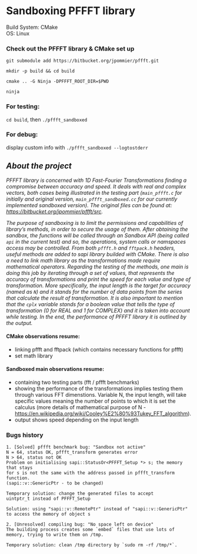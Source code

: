 # Sandboxing PFFFT library

Build System: CMake  
OS: Linux

### Check out the PFFFT library & CMake set up
`git submodule add https://bitbucket.org/jpommier/pffft.git`

`mkdir -p build && cd build`

`cmake .. -G Ninja -DPFFFT_ROOT_DIR=$PWD`

`ninja`

### For testing: 
`cd build`, then `./pffft_sandboxed`

### For debug:
display custom info with
`./pffft_sandboxed --logtostderr`

## ***About the project*** 
*PFFFT library is concerned with 1D Fast-Fourier Transformations finding a
compromise between accuracy and speed. It deals with real and complex
vectors, both cases being illustrated in the testing part (`main_pffft.c` 
for initially and original version, `main_pffft_sandboxed.cc` for our 
currently implemented sandboxed version).
The original files can be found at: https://bitbucket.org/jpommier/pffft/src.*

*The purpose of sandboxing is to limit the permissions and capabilities of 
library’s methods, in order to secure the usage of them. 
After obtaining the sandbox, the functions will be called through an 
Sandbox API (being called `api` in the current test) and so, the 
operations, system calls or namspaces access may be controlled. 
From both `pffft.h` and `fftpack.h` headers, useful methods are added to 
sapi library builded with CMake. There is also a need to link math library 
as the transformations made require mathematical operators. 
Regarding the testing of the methods, one main is doing this job by 
iterating through a set of values, that represents the accuracy of 
transformations and print the speed for each value and type of 
transformation. More specifically, the input length is the target for 
accuracy (named as `N`) and it stands for the number of data points from 
the series that calculate the result of transformation. It is also 
important to mention that the `cplx` variable stands for a boolean value 
that tells the type of transformation (0 for REAL and 1 for COMPLEX) and 
it is taken into account while testing.
In the end, the performance of PFFFT library it is outlined by the output.*

#### CMake observations resume:
* linking pffft and fftpack (which contains necessary functions for pffft)
* set math library 

#### Sandboxed main observations resume:
* containing two testing parts (fft / pffft benchmarks)
* showing the performance of the transformations implies 
    testing them through various FFT dimenstions. 
    Variable N, the input length, will take specific values 
    meaning the number of points to which it is set the calculus 
    (more details of mathematical purpose of N - https://en.wikipedia.org/wiki/Cooley%E2%80%93Tukey_FFT_algorithm). 
* output shows speed depending on the input length

    

### Bugs history
    1. [Solved] pffft benchmark bug: "Sandbox not active"  
    N = 64, status OK, pffft_transform generates error 
    N > 64, status not OK
    Problem on initialising sapi::StatusOr<PFFFT_Setup *> s; the memory that stays 
    for s is not the same with the address passed in pffft_transform function. 
    (sapi::v::GenericPtr - to be changed)

    Temporary solution: change the generated files to accept 
    uintptr_t instead of PFFFT_Setup

    Solution: using "sapi::v::RemotePtr" instead of "sapi::v::GenericPtr" 
    to access the memory of object s

    2. [Unresolved] compiling bug: "No space left on device"
    The building process creates some `embed` files that use lots of 
    memory, trying to write them on /tmp.

    Temporary solution: clean /tmp directory by `sudo rm -rf /tmp/*`.